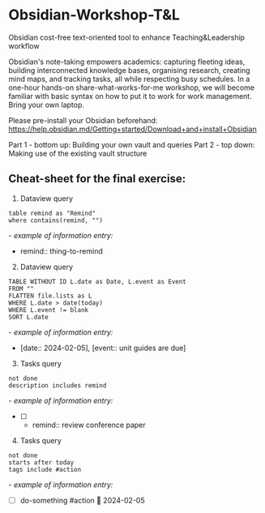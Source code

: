 # Obsidian-Workshop-T&L
Obsidian cost-free text-oriented tool to enhance Teaching&amp;Leadership workflow

Obsidian's note-taking empowers academics: capturing fleeting ideas, building interconnected knowledge bases, organising research, creating mind maps, and tracking tasks, all while respecting busy schedules.
In a one-hour hands-on share-what-works-for-me workshop, we will become familiar with basic syntax on how to put it to work for work management. Bring your own laptop.

Please pre-install your Obsidian beforehand: https://help.obsidian.md/Getting+started/Download+and+install+Obsidian

Part 1 - bottom up: Building your own vault and queries
Part 2 - top down: Making use of the existing vault structure

## **Cheat-sheet for the final exercise:**

1. Dataview query
```dataview
table remind as "Remind"
where contains(remind, "")
```
_- example of information entry:_
- remind:: thing-to-remind

2. Dataview query
```dataview
TABLE WITHOUT ID L.date as Date, L.event as Event
FROM ""
FLATTEN file.lists as L
WHERE L.date > date(today)
WHERE L.event != blank
SORT L.date
```

_- example of information entry:_
- [date:: 2024-02-05], [event:: unit guides are due]

3. Tasks query
```tasks
not done
description includes remind
```

_- example of information entry:_
- [ ] - remind:: review conference paper


4. Tasks query
```tasks
not done
starts after today
tags include #action
```
_- example of information entry:_
- [ ] do-something #action 📅 2024-02-05
